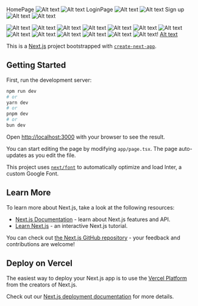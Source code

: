 
HomePage
![Alt text](image-16.png)
![Alt text](screenshot/image.png)
LoginPage
![Alt text](image-17.png)
![Alt text](screenshot/images.png)
Sign up
![Alt text](screenshot/image-18.png)
![Alt text](screenshot/image-1.png)

![Alt text](screenshot/image-2.png)
![Alt text](screenshot/image-3.png)
![Alt text](screenshot/image-4.png)
![Alt text](screenshot/image-5.png)
![Alt text](screenshot/image-6.png)
![Alt text](screenshot/image-7.png)
![Alt text](screenshot/image-8.png)
![Alt text](screenshot/image-9.png)
![Alt text](screenshot/image-10.png)
![Alt text](screenshot/image-11.png)
![Alt text](screenshot/image-12.png)
![Alt text](screenshot/image-13.png)
![Alt text](screenshot/image-14.png)!
[Alt text](screenshot/image-15.png)



























This is a [Next.js](https://nextjs.org/) project bootstrapped with [`create-next-app`](https://github.com/vercel/next.js/tree/canary/packages/create-next-app).

## Getting Started

First, run the development server:

```bash
npm run dev
# or
yarn dev
# or
pnpm dev
# or
bun dev
```

Open [http://localhost:3000](http://localhost:3000) with your browser to see the result.

You can start editing the page by modifying `app/page.tsx`. The page auto-updates as you edit the file.

This project uses [`next/font`](https://nextjs.org/docs/basic-features/font-optimization) to automatically optimize and load Inter, a custom Google Font.

## Learn More

To learn more about Next.js, take a look at the following resources:

- [Next.js Documentation](https://nextjs.org/docs) - learn about Next.js features and API.
- [Learn Next.js](https://nextjs.org/learn) - an interactive Next.js tutorial.

You can check out [the Next.js GitHub repository](https://github.com/vercel/next.js/) - your feedback and contributions are welcome!

## Deploy on Vercel

The easiest way to deploy your Next.js app is to use the [Vercel Platform](https://vercel.com/new?utm_medium=default-template&filter=next.js&utm_source=create-next-app&utm_campaign=create-next-app-readme) from the creators of Next.js.

Check out our [Next.js deployment documentation](https://nextjs.org/docs/deployment) for more details.
